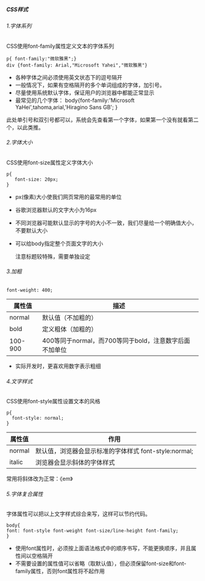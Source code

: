 ##### CSS样式

###### 1.字体系列

CSS使用font-family属性定义文本的字体系列

```
p{ font-family:"微软雅黑";}
div {font-family: Arial,"Microsoft Yahei","微软雅黑"}
```

- 各种字体之间必须使用英文状态下的逗号隔开
- 一般情况下，如果有空格隔开的多个单词组成的字体，加引号。
- 尽量使用系统默认字体，保证用户的浏览器中都能正常显示
- 最常见的几个字体： body{font-family:'Microsoft YaHei',tahoma,arial,'Hiragino Sans GB'; }

此处单引号和双引号都可以，系统会先查看第一个字体，如果第一个没有就看第二个，以此类推。



###### 2.字体大小

CSS使用font-size属性定义字体大小

```
p{
   font-size: 20px;
}
```

- px(像素)大小使我们网页常用的最常用的单位

- 谷歌浏览器默认的文字大小为16px

- 不同浏览器可能默认显示的字号的大小不一致，我们尽量给一个明确值大小，不要默认大小

- 可以给body指定整个页面文字的大小

  注意标题较特殊，需要单独设定

###### 3.加粗

```
font-weight: 400;
```

| 属性值  | 描述                                                   |
| ------- | ------------------------------------------------------ |
| normal  | 默认值（不加粗的）                                     |
| bold    | 定义粗体（加粗的）                                     |
| 100-900 | 400等同于normal，而700等同于bold，注意数字后面不加单位 |

- 实际开发时，更喜欢用数字表示粗细



###### 4.文字样式

CSS使用font-style属性设置文本的风格

```
p{
  font-style: normal;
}
```

| 属性值 | 作用                                                  |
| ------ | ----------------------------------------------------- |
| normal | 默认值，浏览器会显示标准的字体样式 font-style:normal; |
| italic | 浏览器会显示斜体的字体样式                            |

常用将斜体改为正常：《em》</em>



###### 5.字体复合属性

字体属性可以把以上文字样式综合来写，这样可以节约代码。

```
body{
font: font-style font-weight font-size/line-height font-family;
}
```

- 使用font属性时，必须按上面语法格式中的顺序书写，不能更换顺序，并且属性间以空格隔开
- 不需要设置的属性值可以省略（取默认值），但必须保留font-size和font-family属性，否则font属性将不起作用